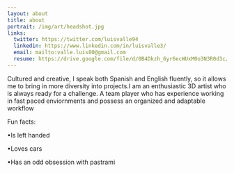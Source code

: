 ```yaml
---
layout: about
title: about
portrait: /img/art/headshot.jpg
links:
  twitter: https://twitter.com/luisvalle94
  linkedin: https://www.linkedin.com/in/luisvalle3/
  email: mailto:valle.luis80@gmail.com
  resume: https://drive.google.com/file/d/0B4Dkzh_6yr6ecWUxM0o3N3R0d3c/view?usp=sharing
---
```


Cultured and creative, I speak both Spanish and English fluently, so it allows me to bring in more diversity into projects.I am an enthusiastic 3D artist who is always ready for a challenge. A team player who has experience working in fast paced enviornments and possess an organized and adaptable workflow

Fun facts:

•Is left handed

•Loves cars

•Has an odd obsession with pastrami


